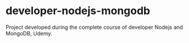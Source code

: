 # developer-nodejs-mongodb
Project developed during the complete course of developer Nodejs and MongoDB, Udemy.
